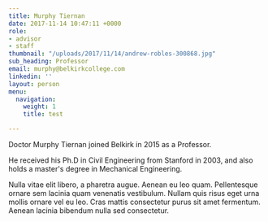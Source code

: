 ```yaml
---
title: Murphy Tiernan
date: 2017-11-14 10:47:11 +0000
role:
- advisor
- staff
thumbnail: "/uploads/2017/11/14/andrew-robles-300868.jpg"
sub_heading: Professor
email: murphy@belkirkcollege.com
linkedin: ''
layout: person
menu:
  navigation:
    weight: 1
    title: test

---
```

Doctor Murphy Tiernan joined Belkirk in 2015 as a Professor.

He received his Ph.D in Civil Engineering from Stanford in 2003, and also holds a master's degree in Mechanical Engineering.

Nulla vitae elit libero, a pharetra augue. Aenean eu leo quam. Pellentesque ornare sem lacinia quam venenatis vestibulum. Nullam quis risus eget urna mollis ornare vel eu leo. Cras mattis consectetur purus sit amet fermentum. Aenean lacinia bibendum nulla sed consectetur.